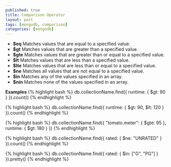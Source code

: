 ```yaml
---
published: true
title: Comparison Operator
layout: post
tags: [mongodb, comparison]
categories: [mongodb]
---
```


* **$eq**	Matches values that are equal to a specified value.
* **$gt**	Matches values that are greater than a specified value.
* **$gte**	Matches values that are greater than or equal to a specified value.
* **$lt** Matches values that are less than a specified value.
* **$lte**	Matches values that are less than or equal to a specified value.
* **$ne** Matches all values that are not equal to a specified value.
* **$in**	Matches any of the values specified in an array.
* **$nin**	Matches none of the values specified in an array.

**Examples**
{% highlight bash %}
db.collectionName.find({ runtime: { $gt: 90 } }).count()
{% endhighlight %}

{% highlight bash %}
db.collectionName.find({ runtime: { $gt: 90, $lt: 120 } }).count()
{% endhighlight %}

{% highlight bash %}
db.collectionName.find({ "tomato.meter": { $gte: 95 }, runtime: { $gt: 180 } })
{% endhighlight %}

{% highlight bash %}
db.collectionName.find({ rated: { $ne: "UNRATED" } }).count()
{% endhighlight %}

{% highlight bash %}
db.collectionName.find({ rated: { $in: ["G", "PG"] } }).pretty()
{% endhighlight %}

